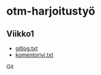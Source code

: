 # otm-harjoitustyö

## Viikko1

* [gitlog.txt](https://github.com/laurivaananen/otm-harjoitustyo/blob/master/laskarit/viikko1/gitlog.txt)
* [komentorivi.txt](https://github.com/laurivaananen/otm-harjoitustyo/blob/master/laskarit/viikko1/komentorivi.txt)

Git
